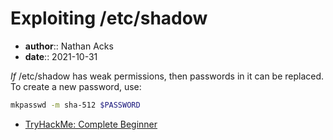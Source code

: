 # Exploiting /etc/shadow

* **author**:: Nathan Acks
* **date**:: 2021-10-31

*If* /etc/shadow has weak permissions, then passwords in it can be replaced. To create a new password, use:

```bash
mkpasswd -m sha-512 $PASSWORD
```

* [TryHackMe: Complete Beginner](tryhackme-complete-beginner.md)
